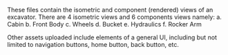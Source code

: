 These files contain the isometric and component (rendered) views of an excavator.
There are 4 isometric views and 6 components views namely:
a. Cabin
b. Front Body
c. Wheels 
d. Bucket
e. Hydraulics
f. Rocker Arm

Other assets uploaded include elements of a general UI, including but not limited to navigation buttons, home button, back button, etc.
